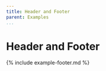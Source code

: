 ```yaml
---
title: Header and Footer
parent: Examples
...
```


# Header and Footer

{% include example-footer.md %}
